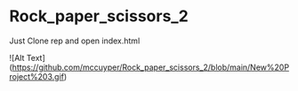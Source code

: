 # Rock_paper_scissors_2

Just Clone rep and open index.html


![Alt Text] (https://github.com/mccuyper/Rock_paper_scissors_2/blob/main/New%20Project%203.gif)
